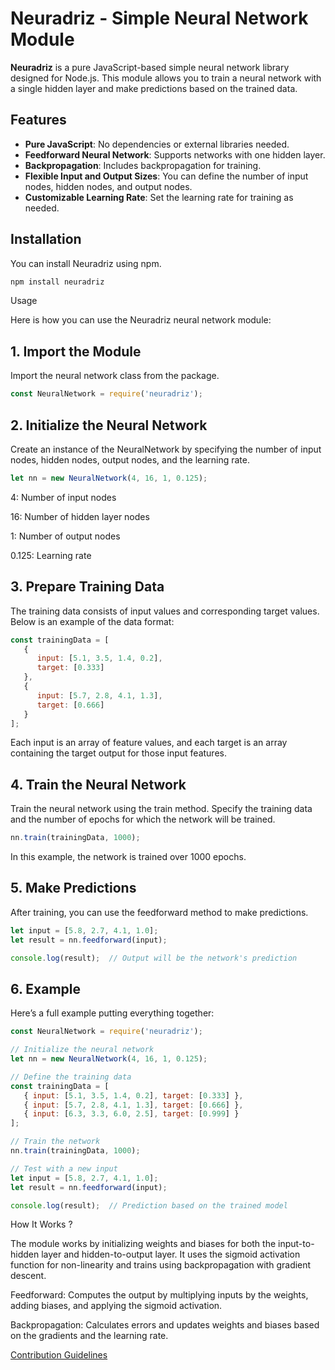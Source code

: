 # Neuradriz - Simple Neural Network Module

**Neuradriz** is a pure JavaScript-based simple neural network library designed for Node.js. This module allows you to train a neural network with a single hidden layer and make predictions based on the trained data.

## Features

- **Pure JavaScript**: No dependencies or external libraries needed.
- **Feedforward Neural Network**: Supports networks with one hidden layer.
- **Backpropagation**: Includes backpropagation for training.
- **Flexible Input and Output Sizes**: You can define the number of input nodes, hidden nodes, and output nodes.
- **Customizable Learning Rate**: Set the learning rate for training as needed.
  
## Installation

You can install Neuradriz using npm.

```bash
npm install neuradriz
```

Usage

Here is how you can use the Neuradriz neural network module:

## 1. Import the Module

Import the neural network class from the package.

```javascript
const NeuralNetwork = require('neuradriz');
```


## 2. Initialize the Neural Network

Create an instance of the NeuralNetwork by specifying the number of input nodes, hidden nodes, output nodes, and the learning rate.

```javascript
let nn = new NeuralNetwork(4, 16, 1, 0.125);
```

4: Number of input nodes

16: Number of hidden layer nodes

1: Number of output nodes

0.125: Learning rate


## 3. Prepare Training Data

The training data consists of input values and corresponding target values. Below is an example of the data format:

```javascript
const trainingData = [
   {
      input: [5.1, 3.5, 1.4, 0.2],
      target: [0.333]
   },
   {
      input: [5.7, 2.8, 4.1, 1.3],
      target: [0.666]
   }
];
```

Each input is an array of feature values, and each target is an array containing the target output for those input features.

## 4. Train the Neural Network

Train the neural network using the train method. Specify the training data and the number of epochs for which the network will be trained.

```javascript
nn.train(trainingData, 1000);
```


In this example, the network is trained over 1000 epochs.

## 5. Make Predictions

After training, you can use the feedforward method to make predictions.

```javascript
let input = [5.8, 2.7, 4.1, 1.0];
let result = nn.feedforward(input);

console.log(result);  // Output will be the network's prediction
```


## 6. Example

Here’s a full example putting everything together:

```javascript
const NeuralNetwork = require('neuradriz');

// Initialize the neural network
let nn = new NeuralNetwork(4, 16, 1, 0.125);

// Define the training data
const trainingData = [
   { input: [5.1, 3.5, 1.4, 0.2], target: [0.333] },
   { input: [5.7, 2.8, 4.1, 1.3], target: [0.666] },
   { input: [6.3, 3.3, 6.0, 2.5], target: [0.999] }
];

// Train the network
nn.train(trainingData, 1000);

// Test with a new input
let input = [5.8, 2.7, 4.1, 1.0];
let result = nn.feedforward(input);

console.log(result);  // Prediction based on the trained model
```


How It Works ?

The module works by initializing weights and biases for both the input-to-hidden layer and hidden-to-output layer. It uses the sigmoid activation function for non-linearity and trains using backpropagation with gradient descent.

Feedforward: Computes the output by multiplying inputs by the weights, adding biases, and applying the sigmoid activation.

Backpropagation: Calculates errors and updates weights and biases based on the gradients and the learning rate.


[Contribution Guidelines](https://github.com/harshtiwari47/neuradriz/blob/main/contribution.md)

